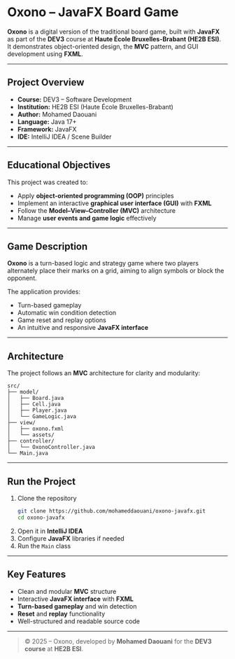 # Oxono – JavaFX Board Game

**Oxono** is a digital version of the traditional board game, built with **JavaFX** as part of the **DEV3** course at **Haute École Bruxelles-Brabant (HE2B ESI)**.  
It demonstrates object-oriented design, the **MVC** pattern, and GUI development using **FXML**.

---

## Project Overview
- **Course:** DEV3 – Software Development  
- **Institution:** HE2B ESI (Haute École Bruxelles-Brabant)  
- **Author:** Mohamed Daouani  
- **Language:** Java 17+  
- **Framework:** JavaFX  
- **IDE:** IntelliJ IDEA / Scene Builder  

---

## Educational Objectives
This project was created to:
- Apply **object-oriented programming (OOP)** principles  
- Implement an interactive **graphical user interface (GUI)** with **FXML**  
- Follow the **Model–View–Controller (MVC)** architecture  
- Manage **user events and game logic** effectively  

---

## Game Description
**Oxono** is a turn-based logic and strategy game where two players alternately place their marks on a grid, aiming to align symbols or block the opponent.  

The application provides:
- Turn-based gameplay  
- Automatic win condition detection  
- Game reset and replay options  
- An intuitive and responsive **JavaFX interface**  

---

## Architecture
The project follows an **MVC** architecture for clarity and modularity:

```
src/
├── model/
│   ├── Board.java
│   ├── Cell.java
│   ├── Player.java
│   └── GameLogic.java
├── view/
│   ├── oxono.fxml
│   └── assets/
├── controller/
│   └── OxonoController.java
└── Main.java
```

---

## Run the Project
1. Clone the repository  
   ```bash
   git clone https://github.com/mohameddaouani/oxono-javafx.git
   cd oxono-javafx
   ```
2. Open it in **IntelliJ IDEA**  
3. Configure **JavaFX** libraries if needed  
4. Run the `Main` class  

---

## Key Features
- Clean and modular **MVC** structure  
- Interactive **JavaFX interface** with **FXML**  
- **Turn-based gameplay** and win detection  
- **Reset** and **replay** functionality  
- Well-structured and readable source code  

---

> © 2025 – Oxono, developed by **Mohamed Daouani** for the **DEV3 course** at **HE2B ESI**.
